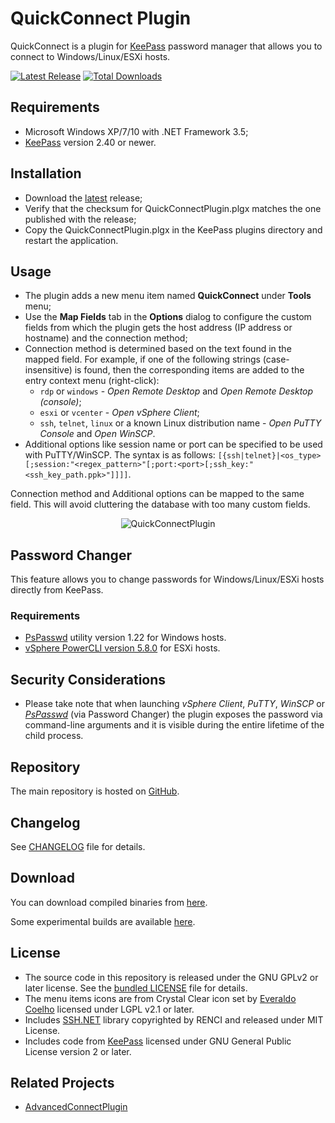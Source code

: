 # QuickConnect Plugin

QuickConnect is a plugin for [KeePass](http://keepass.info) password manager that allows you to connect to Windows/Linux/ESXi hosts.

[![Latest Release](https://img.shields.io/github/release/cristianst85/quickconnectplugin.svg)](https://github.com/cristianst85/quickconnectplugin/releases/latest)
[![Total Downloads](https://img.shields.io/github/downloads/cristianst85/quickconnectplugin/total.svg?maxAge=86400)](https://github.com/cristianst85/quickconnectplugin/releases/latest)

## Requirements

- Microsoft Windows XP/7/10 with .NET Framework 3.5;
- [KeePass](http://keepass.info) version 2.40 or newer.

## Installation

- Download the [latest](https://github.com/cristianst85/QuickConnectPlugin/releases/latest) release;
- Verify that the checksum for QuickConnectPlugin.plgx matches the one published with the release;
- Copy the QuickConnectPlugin.plgx in the KeePass plugins directory and restart the application.

## Usage

- The plugin adds a new menu item named **QuickConnect** under **Tools** menu;
- Use the **Map Fields** tab in the **Options** dialog to configure the custom fields from which the plugin gets the host address (IP address or hostname) and the connection method;
- Connection method is determined based on the text found in the mapped field. For example, if one of the following strings (case-insensitive) is found, then the corresponding items are added to the entry context menu (right-click):
    * `rdp` or `windows` - *Open Remote Desktop* and *Open Remote Desktop (console)*;
    * `esxi` or `vcenter` - *Open vSphere Client*;
    * `ssh`, `telnet`, `linux` or a known Linux distribution name - *Open PuTTY Console* and *Open WinSCP*.
- Additional options like session name or port can be specified to be used with PuTTY/WinSCP. The syntax is as follows:
    `[{ssh|telnet}|<os_type>[;session:"<regex_pattern>"[;port:<port>[;ssh_key:"<ssh_key_path.ppk>"]]]]`.

Connection method and Additional options can be mapped to the same field. This will avoid cluttering the database with too many custom fields.

<p align="center"><img src="https://raw.github.com/cristianst85/QuickConnectPlugin/master/docs/screenshot.png" alt="QuickConnectPlugin" /></p>

## Password Changer

This feature allows you to change passwords for Windows/Linux/ESXi hosts directly from KeePass.

### Requirements

- [PsPasswd](https://technet.microsoft.com/en-us/sysinternals/bb897543.aspx) utility version 1.22 for Windows hosts.
- [vSphere PowerCLI version 5.8.0](https://my.vmware.com/web/vmware/details?downloadGroup=PCLI58R1&productId=420) for ESXi hosts.

## Security Considerations

- Please take note that when launching *vSphere Client*, *PuTTY*, *WinSCP* or [*PsPasswd*](https://technet.microsoft.com/en-us/sysinternals/bb897543.aspx) (via Password Changer) the plugin exposes the password via command-line arguments and it is visible during the entire lifetime of the child process.

## Repository

The main repository is hosted on [GitHub](https://github.com/cristianst85/QuickConnectPlugin).

## Changelog

See [CHANGELOG](https://github.com/cristianst85/QuickConnectPlugin/blob/master/CHANGELOG.md) file for details.

## Download

You can download compiled binaries from [here](https://github.com/cristianst85/QuickConnectPlugin/releases/).

Some experimental builds are available [here](http://www.disruptivesoftware.ro/projects/QuickConnectPlugin/experimental/).

## License

* The source code in this repository is released under the GNU GPLv2 or later license. See the [bundled LICENSE](https://github.com/cristianst85/QuickConnectPlugin/blob/master/LICENSE) file for details.
* The menu items icons are from Crystal Clear icon set by [Everaldo Coelho](http://www.everaldo.com/) licensed under LGPL v2.1 or later.
* Includes [SSH.NET](https://github.com/sshnet/SSH.NET) library copyrighted by RENCI and released under MIT License.
* Includes code from [KeePass](https://keepass.info) licensed under GNU General Public License version 2 or later.

## Related Projects

* [AdvancedConnectPlugin](https://github.com/aalbng/AdvancedConnectPlugin)
